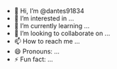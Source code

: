 - 👋 Hi, I’m @dantes91834
- 👀 I’m interested in ...
- 🌱 I’m currently learning ...
- 💞️ I’m looking to collaborate on ...
- 📫 How to reach me ...
- 😄 Pronouns: ...
- ⚡ Fun fact: ...

<!---

dantes91834/dantes91834 is a ✨ special ✨ repository because its `README.md` (this file) 

appears on your GitHub profile.

You can click the Preview link to take a look at your changes.

--->
